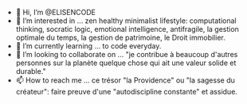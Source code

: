 - 👋 Hi, I’m @ELISENCODE
- 👀 I’m interested in ... zen healthy minimalist lifestyle: computational thinking, socratic logic, emotional intelligence, antifragile, la gestion optimale du temps, la gestion de patrimoine, le Droit immobilier.
- 🌱 I’m currently learning ... to code everyday.
- 💞️ I’m looking to collaborate on ... "je contribue à beaucoup d'autres personnes sur la planète quelque chose qui ait une valeur solide et durable."
- 📫 How to reach me ... ce trésor "la Providence" ou "la sagesse du créateur": faire preuve d'une "autodiscipline constante" et assidue.

<!---
ELISENCODE/ELISENCODE is a ✨ special ✨ repository because its `README.md` (this file) appears on your GitHub profile.
You can click the Preview link to take a look at your changes.
--->
